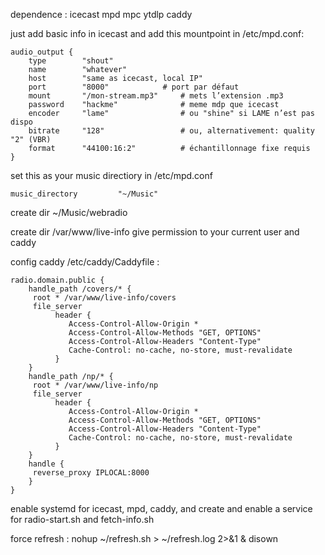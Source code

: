 

dependence : icecast mpd mpc ytdlp caddy

just add basic info in icecast and add this mountpoint in /etc/mpd.conf:

	audio_output {
	    type        "shout"
	    name        "whatever"
	    host        "same as icecast, local IP"
	    port        "8000"		      # port par défaut
	    mount       "/mon-stream.mp3"     # mets l’extension .mp3
	    password    "hackme"              # meme mdp que icecast
	    encoder     "lame"                # ou "shine" si LAME n’est pas dispo
	    bitrate     "128"                 # ou, alternativement: quality "2" (VBR)
	    format      "44100:16:2"          # échantillonnage fixe requis
	}

set this as your music directiory in /etc/mpd.conf 

	music_directory         "~/Music"


create dir ~/Music/webradio

create dir /var/www/live-info give permission to your current user and caddy

config caddy /etc/caddy/Caddyfile :

	radio.domain.public {
		handle_path /covers/* {
		 root * /var/www/live-info/covers
		 file_server
	          header {
	             Access-Control-Allow-Origin *
	             Access-Control-Allow-Methods "GET, OPTIONS"
	             Access-Control-Allow-Headers "Content-Type"
	             Cache-Control: no-cache, no-store, must-revalidate
	          }
		}
		handle_path /np/* {
		 root * /var/www/live-info/np
		 file_server
	          header {
	             Access-Control-Allow-Origin *
	             Access-Control-Allow-Methods "GET, OPTIONS"
	             Access-Control-Allow-Headers "Content-Type"
	             Cache-Control: no-cache, no-store, must-revalidate
	          }
		}
		handle {
		 reverse_proxy IPLOCAL:8000
		}
	}

enable systemd for icecast, mpd, caddy, and create and enable a service for radio-start.sh and fetch-info.sh

force refresh : nohup ~/refresh.sh > ~/refresh.log 2>&1 & disown

